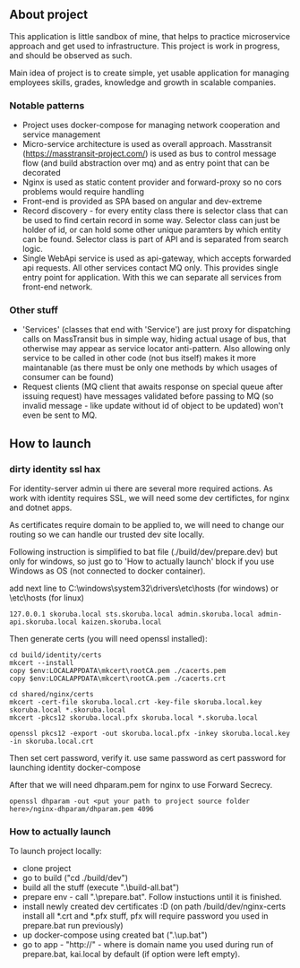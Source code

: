## About project

This application is little sandbox of mine, that helps to practice microservice approach and get used to infrastructure.
This project is work in progress, and should be observed as such.

Main idea of project is to create simple, yet usable application for managing employees skills, grades, knowledge and growth in scalable companies.

### Notable patterns
 * Project uses docker-compose for managing network cooperation and service management
 * Micro-service architecture is used as overall approach. Masstransit (https://masstransit-project.com/) is used as bus to control message flow (and build abstraction over mq) and as entry point that can be decorated
 * Nginx is used as static content provider and  forward-proxy so no cors problems would require handling
 * Front-end is provided as SPA based on angular and dev-extreme
 * Record discovery - for every entity class there is selector class that can be used to find certain record in some way. Selector class can just be holder of id, or can hold some other unique paramters by which entity can be found. Selector class is part of API and is separated from search logic.
 * Single WebApi service is used as api-gateway, which accepts forwarded api requests. All other services contact MQ only. This provides single entry point for application. With this we can separate all services from front-end network.

### Other stuff
 * 'Services' (classes that end with 'Service') are just proxy for dispatching calls on MassTransit bus in simple way, hiding actual usage of bus, that otherwise may appear as service locator anti-pattern. Also allowing only service to be called in other code (not bus itself) makes it more maintanable (as there must be only one methods by which usages of consumer can be found)
 * Request clients (MQ client that awaits response on special queue after issuing request) have messages validated before passing to MQ (so invalid message - like update without id of object to be updated) won't even be sent to MQ.

## How to launch

### dirty identity ssl hax

For identity-server admin ui there are several more required actions. As work with identity requires SSL, we will need some dev certifictes, for nginx and dotnet apps. 

As certificates require domain to be applied to, we will need to change our routing so we can handle our trusted dev site locally. 

Following instruction is simplified to bat file (./build/dev/prepare.dev) but only for windows, so just go to 'How to actually launch' block if you use Windows as OS (not connected to docker container).

add next line to C:\windows\system32\drivers\etc\hosts (for windows) or \etc\hosts (for linux)

```
127.0.0.1 skoruba.local sts.skoruba.local admin.skoruba.local admin-api.skoruba.local kaizen.skoruba.local
```

Then generate certs (you will need openssl installed):
```
cd build/identity/certs
mkcert --install
copy $env:LOCALAPPDATA\mkcert\rootCA.pem ./cacerts.pem
copy $env:LOCALAPPDATA\mkcert\rootCA.pem ./cacerts.crt

cd shared/nginx/certs
mkcert -cert-file skoruba.local.crt -key-file skoruba.local.key skoruba.local *.skoruba.local
mkcert -pkcs12 skoruba.local.pfx skoruba.local *.skoruba.local

openssl pkcs12 -export -out skoruba.local.pfx -inkey skoruba.local.key -in skoruba.local.crt
```

Then set cert password, verify it. use same password as cert password for launching identity docker-compose

After that we will need dhparam.pem for nginx to use Forward Secrecy.
```
openssl dhparam -out <put your path to project source folder here>/nginx-dhparam/dhparam.pem 4096
```

### How to actually launch

To launch project locally:

  * clone project
  * go to build ("cd ./build/dev")
  * build all the stuff (execute ".\build-all.bat")
  * prepare env - call ".\prepare.bat". Follow instuctions until it is finished.
  * install newly created dev certificates :D (on path /build/dev/nginx-certs install all *.crt and *.pfx stuff, pfx will require password you used in prepare.bat run previously)
  * up docker-compose using created bat (".\up.bat")
  * go to app - "http://<your app domain>" - where <your app domain> is domain name you used during run of prepare.bat, kai.local by default (if option were left empty). 
